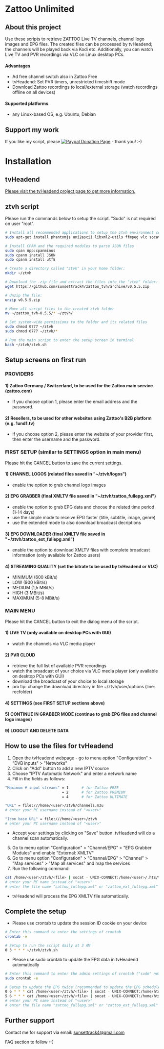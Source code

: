 # Zattoo Unlimited

## About this project
Use these scripts to retrieve ZATTOO Live TV channels, channel logo images and EPG files.
The created files can be processed by tvHeadend; the channels will be played back via Kodi etc.
Additionally, you can watch Live TV and PVR recordings via VLC on Linux desktop PCs.

#### Advantages
* Ad free channel switch also in Zattoo Free
* tvHeadend: Set PVR timers, unrestricted timeshift mode
* Download Zattoo recordings to local/external storage (watch recordings offline on all devices)

#### Supported platforms
* any Linux-based OS, e.g. Ubuntu, Debian

## Support my work
If you like my script, please [![Paypal Donation Page](https://www.paypalobjects.com/en_US/i/btn/btn_donate_SM.gif)](https://paypal.me/sunsettrack4) - thank you! :-)

# Installation

## tvHeadend
[Please visit the tvHeadend project page to get more information.](https://tvheadend.org/projects/tvheadend/wiki/AptRepositories)

## ztvh script
Please run the commands below to setup the script. "Sudo" is not required on user "root".

```bash
# Install all recommended applications to setup the ztvh environment completely:
sudo apt-get install phantomjs uni2ascii libxml2-utils ffmpeg vlc socat iputils-ping crontab curl wget unzip perl perl-doc dialog

# Install CPAN and the required modules to parse JSON files
sudo cpan App:cpanminus
sudo cpanm install JSON
sudo cpanm install utf8

# Create a directory called "ztvh" in your home folder:
mkdir ~/ztvh

# Download the .zip file and extract the files into the "ztvh" folder:
wget https://github.com/sunsettrack4/zattoo_tvh/archive/v0.5.5.zip

# Unzip the file:
unzip v0.5.5.zip

# Move all script files to the created ztvh folder
mv ~/zattoo_tvh-0.5.5/* ~/ztvh/

# Set system-wide permissions to the folder and its related files
sudo chmod 0777 ~/ztvh
sudo chmod 0777 ~/ztvh/*

# Run the main script to enter the setup screen in terminal
bash ~/ztvh/ztvh.sh
```

## Setup screens on first run

### PROVIDERS
#### 1) Zattoo Germany / Switzerland, to be used for the Zattoo main service (zattoo.com)
* If you choose option 1, please enter the email address and the password.
#### 2) Resellers, to be used for other websites using Zattoo's B2B  platform (e.g. 1und1.tv)
* If you choose option 2, please enter the website of your provider first, then enter the username and the password.

### FIRST SETUP (similar to SETTINGS option in main menu)
Please hit the CANCEL button to save the current settings.
#### 1) CHANNEL LOGOS (related files saved in "~/ztvh/logos")
* enable the option to grab channel logo images
#### 2) EPG GRABBER (final XMLTV file saved in "~/ztvh/zattoo_fullepg.xml")
* enable the option to grab EPG data and choose the related time period (1-14 days)
* use the simple mode to receive EPG faster (title, subtitle, image, genre)
* use the extended mode to also download broadcast decriptions
#### 3) EPG DOWNLOADER (final XMLTV file saved in "~/ztvh/zattoo_ext_fullepg.xml")
* enable the option to download XMLTV files with complete broadcast information (only available for Zattoo users)
#### 4) STREAMING QUALITY (set the bitrate to be used by tvHeadend or VLC)
* MINIMUM (600 kBit/s)
* LOW (900 kBit/s)
* MEDIUM (1,5 MBit/s)
* HIGH (3 MBit/s)
* MAXIMUM (5-8 MBit/s)

### MAIN MENU
Please hit the CANCEL button to exit the dialog menu of the script.
#### 1) LIVE TV (only available on desktop PCs with GUI)
* watch the channels via VLC media player
#### 2) PVR CLOUD
* retrieve the full list of available PVR recordings
* watch the broadcast of your choice via VLC media player (only available on desktop PCs with GUI)
* download the broadcast of your choice to local storage
* pro tip: change the download directory in file ~/ztvh/user/options (line: recfolder)
#### 4) SETTINGS (see FIRST SETUP sections above)
#### 5) CONTINUE IN GRABBER MODE (continue to grab EPG files and channel logo images)
#### 9) LOGOUT AND DELETE DATA 

## How to use the files for tvHeadend
1) Open the tvHeadend webpage - go to menu option "Configuration" > "DVB inputs" > "Networks"
2) Click on "Add" button to add a new IPTV source
3) Choose "IPTV Automatic Network" and enter a network name
4) Fill in the fields as follows:
```bash
"Maximum # input streams" = 1      # for Zattoo FREE
                          = 2      # for Zattoo PREMIUM
                          = 4      # for Zattoo ULTIMATE
```
```bash
"URL" = file:///home/<user>/ztvh/channels.m3u
# enter your PC username instead of "<user>"
```
```bash
"Icon base URL" = file:///home/<user>/ztvh
# enter your PC username instead of "<user>"
```
* Accept your settings by clicking on "Save" button. tvHeadend will do a channel scan automatically.
5) Go to menu option "Configuration" > "Channel/EPG" > "EPG Grabber Modules" and enable "External: XMLTV"
6) Go to menu option "Configuration" > "Channel/EPG" > "Channel" > "Map services" > "Map all services" and map the services
7) Run the following command:
```bash
cat /home/<user>/ztvh/<file> | socat - UNIX-CONNECT:/home/<user>/.hts/tvheadend/epggrab/xmltv.sock
# enter your PC name instead of "<user>"
# enter the file name "zattoo_fullepg.xml" or "zattoo_ext_fullepg.xml" instead of "<file>"
```
* tvHeadend will process the EPG XMLTV file automatically.

## Complete the setup
* Please use crontab to update the session ID cookie on your device
```bash
# Enter this command to enter the settings of crontab
crontab -e
```
```bash
# Setup to run the script daily at 3 AM
0 3 * * * ~/ztvh/ztvh.sh
```
* Please use sudo crontab to update the EPG data in tvHeadend automatically
```bash
# Enter this command to enter the admin settings of crontab ("sudo" not required for user "root")
sudo crontab -e
```
```bash
# Setup to update the EPG twice (recommended to update the EPG schedule times correcty)
0 6 * * * cat /home/<user>/ztvh/<file> | socat - UNIX-CONNECT:/home/hts/.hts/tvheadend/epggrab/xmltv.sock
5 6 * * * cat /home/<user>/ztvh/<file> | socat - UNIX-CONNECT:/home/hts/.hts/tvheadend/epggrab/xmltv.sock
# enter your PC name instead of "<user>"
# enter the file name "zattoo_fullepg.xml" or "zattoo_ext_fullepg.xml" instead of "<file>"
```

## Further support
Contact me for support via email: sunsettrack4@gmail.com

FAQ section to follow :-)
